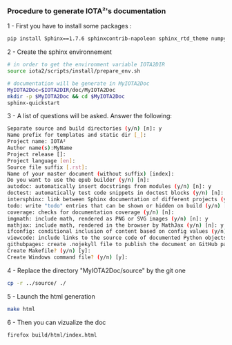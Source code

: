 ### Procedure to generate IOTA²'s documentation

1 - First you have to install some packages :
```bash
pip install Sphinx==1.7.6 sphinxcontrib-napoleon sphinx_rtd_theme numpydoc
```

2 - Create the sphinx environnement
```bash
# in order to get the environment variable IOTA2DIR
source iota2/scripts/install/prepare_env.sh

# documentation will be generate in MyIOTA2Doc
MyIOTA2Doc=$IOTA2DIR/doc/MyIOTA2Doc
mkdir -p $MyIOTA2Doc && cd $MyIOTA2Doc
sphinx-quickstart
```

3 - A list of questions will be asked. Answer the following:
```bash
Separate source and build directories (y/n) [n]: y
Name prefix for templates and static dir [_]: 
Project name: IOTA²
Author name(s):MyName
Project release []:
Project language [en]:
Source file suffix [.rst]:
Name of your master document (without suffix) [index]:
Do you want to use the epub builder (y/n) [n]:
autodoc: automatically insert docstrings from modules (y/n) [n]: y
doctest: automatically test code snippets in doctest blocks (y/n) [n]:
intersphinx: link between Sphinx documentation of different projects (y/n) [n]:
todo: write "todo" entries that can be shown or hidden on build (y/n) [n]:
coverage: checks for documentation coverage (y/n) [n]:
imgmath: include math, rendered as PNG or SVG images (y/n) [n]: y
mathjax: include math, rendered in the browser by MathJax (y/n) [n]: y
ifconfig: conditional inclusion of content based on config values (y/n) [n]:
viewcode: include links to the source code of documented Python objects (y/n) [n]: y
githubpages: create .nojekyll file to publish the document on GitHub pages (y/n) [n]:
Create Makefile? (y/n) [y]:
Create Windows command file? (y/n) [y]:
```

4 - Replace the directory "MyIOTA2Doc/source" by the git one
```bash
cp -r ../source/ ./
```

5 - Launch the html generation
```bash
make html
```

6 - Then you can vizualize the doc
```bash
firefox build/html/index.html
```
